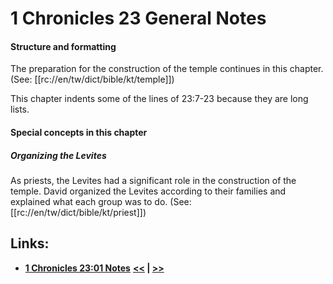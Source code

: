 # 1 Chronicles 23 General Notes #

#### Structure and formatting ####

The preparation for the construction of the temple continues in this chapter. (See: [[rc://en/tw/dict/bible/kt/temple]])

This chapter indents some of the lines of 23:7-23 because they are long lists.

#### Special concepts in this chapter ####

##### Organizing the Levites #####
As priests, the Levites had a significant role in the construction of the temple. David organized the Levites according to their families and explained what each group was to do. (See: [[rc://en/tw/dict/bible/kt/priest]])

## Links: ##

* __[1 Chronicles 23:01 Notes](./01.md)__
__[<<](../22/intro.md) | [>>](../24/intro.md)__